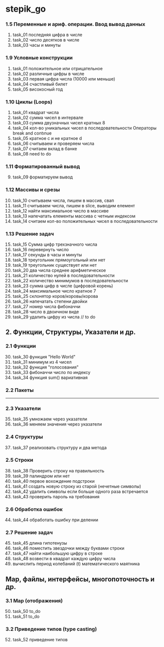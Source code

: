# stepik_go
### 1.5 Переменные и ариф. операции. Ввод вывод данных
1. task_01 последняя цифра в числе
2. task_02 число десятков в числе
3. task_03 часы и минуты
### 1.9 Условные конструкции
1. task_01 положительное или отрицательное
2. task_02 различные цифры в числе
3. task_03 первая цифра числа (10000 или меньше)
4. task_04 счастливый билет
5. task_05 високосный год
### 1.10 Циклы (Loops)
1. task_01 квадрат числа
2. task_02  сумма чисел в интервале
3. task_03 сумма двузначных чисел кратных 8
4. task_04 кол-во уникальных чисел в последовательности
Операторы break and contınue
5. task_05 кратное c и не кратное d
6. task_06 считываем и проверяем числа
7. task_07 считаем вклад в банке
8. task_08 need to do
### 1.11 Форматированный вывод
9. task_09 форматируем вывод
### 1.12 Массивы и срезы
10. task_10 считываем числа, пишем в массив, свап
11. task_11 считываем числа, пишем в slice, выводим елемент
12. task_12 найти максимальное число в массиве
13. task_13 напечатать елементы массива с четным индексом
14. task_14 считаем кол-во положительных чисел в последовательности
### 1.13 Решение задач
15. task_15 Сумма цифр трехзначного числа
16. task_16 перевернуть число
17. task_17 секунды в часы и минуты
18. task_18 треугольник прямоугольный или нет
19. task_19 треугольник существует или нет
20. task_20 два числа среднее арифметическое
21. task_21 количество нулей в последовательности
22. task_22 количество минимумов в последовательности
23. task_23 сумма цифр в числе (цифровой корень)
24. task_24 максимальное число кратное 7
25. task_25 склонятор коров/коровы/корова
26. task_26 напечатать степени двойки
27. task_27 номер числа фибоначчи
28. task_28 число в двоичном виде
29. task_29 удалить цифру из числа // to do
## 2. Функции, Структуры, Указатели и др.
### 2.1 Функции
30. task_30 функция "Hello World"
31. task_31 минимум из 4 чисел
32. task_32 функция "голосования"
33. task_33 фибоначчи число по индексу
34. task_34 функция sum() вариативная
### 2.2 Пакеты
--------------
### 2.3 Указатели
35. task_35 умножаем через указатели
36. task_36 меняем значения через указатели
### 2.4 Структуры
37. task_37 реализовать структуру и два метода
### 2.5 Строки
38. task_38 Проверить строку на правильность
39. task_39 палиндром или нет
40. task_40 первое вохождение подстроки
41. task_41 создать новую строку из старой (нечетные символы)
42. task_42 удалить символы если больше одного раза встречается
43. task_43 проверить пароль на требования
### 2.6 Обработка ошибок
44. task_44 обработать ошибку при делении
### 2.7 Решение задач
45. task_45 длина гипотенузы
46. task_46 поместить звездочки между буквами строки
47. task_47 найти наибольшую цифру в строке
48. task_48 возвести в квадрат каждую цифру числа
49. вычислить период колебаний (t) математического маятника
## Map, файлы, интерфейсы, многопоточность и др.
### 3.1 Map (отображения)
50. task_50 to_do
51. task_51 to_do
### 3.2 Приведение типов (type casting)
52. task_52 приведение типов




